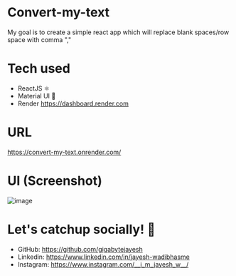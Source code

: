 # Convert-my-text
My goal is to create a simple react app which will replace blank spaces/row space with comma ","

# Tech used
- ReactJS ⚛️
- Material UI 🥸
- Render https://dashboard.render.com

# URL
https://convert-my-text.onrender.com/

# UI (Screenshot)
![image](https://user-images.githubusercontent.com/47927454/187029909-87a909fd-66e7-4372-b7fa-faa1a2135a47.png)

# Let's catchup socially! 🙌
- GitHub: https://github.com/gigabytejayesh
- Linkedin: https://www.linkedin.com/in/jayesh-wadibhasme
- Instagram: https://www.instagram.com/__i_m_jayesh_w__/
